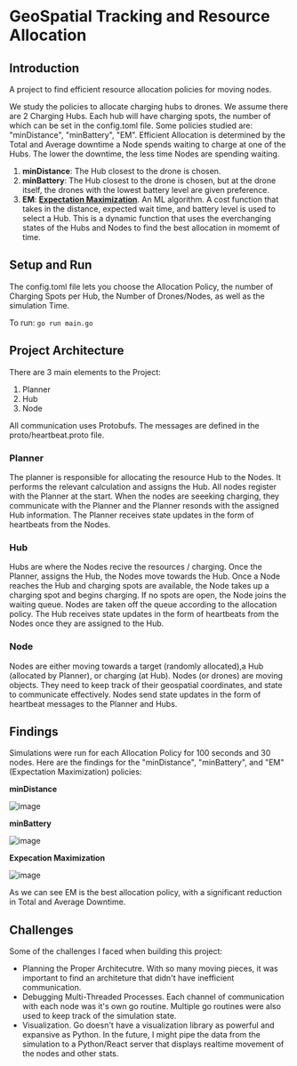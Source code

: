 # GeoSpatial Tracking and Resource Allocation

## Introduction
A project to find efficient resource allocation policies for moving nodes.

We study the policies to allocate charging hubs to drones. We assume there are 2 Charging Hubs. Each hub will have charging spots, the number of which can be set in the config.toml file.
Some policies studied are: "minDistance", "minBattery", "EM".
Efficient Allocation is determined by the Total and Average downtime a Node spends waiting to charge at one of the Hubs.
The lower the downtime, the less time Nodes are spending waiting.

1. **minDistance**: The Hub closest to the drone is chosen.
2. **minBattery**: The Hub closest to the drone is chosen, but at the drone itself, the drones with the lowest battery level are given preference.
3. **EM**: [**Expectation Maximization**](https://en.wikipedia.org/wiki/Expectation–maximization_algorithm). An ML algorithm. A cost function that takes in the distance, expected wait time, and battery level is used to select a Hub. This is a dynamic function that uses the everchanging states of the Hubs and Nodes to find the best allocation in momemt of time.


## Setup and Run
The config.toml file lets you choose the Allocation Policy, the number of Charging Spots per Hub, the Number of Drones/Nodes, as well as the simulation Time.

To run:
```go run main.go```


## Project Architecture
There are 3 main elements to the Project:
1. Planner
2. Hub
3. Node

All communication uses Protobufs. The messages are defined in the proto/heartbeat.proto file.

### Planner
The planner is responsible for allocating the resource Hub to the Nodes. It performs the relevant calculation and assigns the Hub.
All nodes register with the Planner at the start.
When the nodes are seeeking charging, they communicate with the Planner and the Planner resonds with the assigned Hub information.
The Planner receives state updates in the form of heartbeats from the Nodes.

### Hub
Hubs are where the Nodes recive the resources / charging.
Once the Planner, assigns the Hub, the Nodes move towards the Hub.
Once a Node reaches the Hub and charging spots are available, the Node takes up a charging spot and begins charging.
If no spots are open, the Node joins the waiting queue. Nodes are taken off the queue according to the allocation policy.
The Hub receives state updates in the form of heartbeats from the Nodes once they are assigned to the Hub.

### Node
Nodes are either moving towards a target (randomly allocated),a Hub (allocated by Planner), or charging (at Hub).
Nodes (or drones) are moving objects. They need to keep track of their geospatial coordinates, and state to communicate effectively.
Nodes send state updates in the form of heartbeat messages to the Planner and Hubs.

## Findings
Simulations were run for each Allocation Policy for 100 seconds and 30 nodes.
Here are the findings for the "minDistance", "minBattery", and "EM" (Expectation Maximization) policies:

**minDistance**

![image](https://github.com/aditya17varma/Geospatial/assets/69626061/db32b2f9-f87a-46af-a3df-8de8468c87cf)


**minBattery**

![image](https://github.com/aditya17varma/Geospatial/assets/69626061/70334bf3-2962-44a1-a275-82eead09a427)


**Expecation Maximization**

![image](https://github.com/aditya17varma/Geospatial/assets/69626061/f01e61ba-9020-4c37-a288-5e35dd8917d9)


As we can see EM is the best allocation policy, with a significant reduction in Total and Average Downtime.


## Challenges
Some of the challenges I faced when building this project:
<ul>
  <li>Planning the Proper Architecutre. With so many moving pieces, it was important to find an architeture that didn't have inefficient communication.</li>
  <li>Debugging Multi-Threaded Processes. Each channel of communication with each node was it's own go routine. Multiple go routines were also used to keep track of the simulation state.</li>
  <li>Visualization. Go doesn't have a visualization library as powerful and expansive as Python. In the future, I might pipe the data from the simulation to a Python/React server that displays realtime movement of the nodes and other stats.</li>
</ul>


